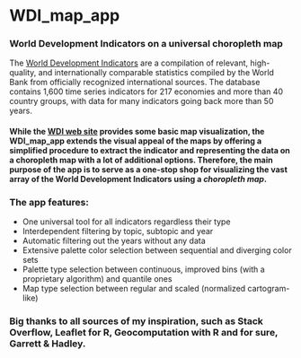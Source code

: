 # WDI_map_app

### World Development Indicators on a universal choropleth map

The [World Development Indicators](http://datatopics.worldbank.org/world-development-indicators/) are a compilation of relevant, high-quality, and internationally comparable statistics compiled by the World Bank from officially recognized international sources. The database contains 1,600 time series indicators for 217 economies and more than 40 country groups, with data for many indicators going back more than 50 years.

#### While the [WDI web site](https://data.worldbank.org/indicator) provides some basic map visualization, the WDI_map_app extends the visual appeal of the maps by offering a simplified procedure to extract the indicator and representing the data on a choropleth map with a lot of additional options. Therefore, the main purpose of the app is to serve as a one-stop shop for visualizing the vast array of the World Development Indicators using a *choropleth map*. 

### The app features:
*	One universal tool for all indicators regardless their type
*	Interdependent filtering by topic, subtopic and year
*	Automatic filtering out the years without any data
*	Extensive palette color selection between sequential and diverging color sets
*	Palette type selection between continuous, improved bins (with a proprietary algorithm) and quantile ones
*	Map type selection between regular and scaled (normalized cartogram-like)

### Big thanks to all sources of my inspiration, such as Stack Overflow, Leaflet for R,  Geocomputation with R and for sure, Garrett & Hadley.
